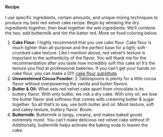 #### Recipe

I use specific ingredients, certain amounts, and unique mixing techniques to produce my best red velvet cake recipe. Begin by whisking the dry ingredients together, then beat together the wet ingredients. We’ll combine the two, add buttermilk and tint the batter red. More on food coloring below.

1. **Cake Flour:** I highly recommend that you use cake flour. Cake flour is much lighter than all-purpose and the perfect base for a light, soft-crumbed cake texture. Like I mention above, red velvet’s texture is important to the authenticity of the flavor. You will thank me for the recommendation after you taste how incredibly soft this cake is! It’s the texture you find at professional bakeries. If you can’t get your hands on cake flour, you can make a DIY [cake flour substitute](https://sallysbakingaddiction.com/cake-flour-substitute/).
2. **Unsweetened Cocoa Powder:** 2 Tablespoons is plenty for a little cocoa flavor without overpowering the vanilla and butter flavors.
3. **Butter & Oil:** What sets red velvet cake apart from chocolate is its buttery flavor. With only butter, we risk a dry cake. With only oil, we lose the butter flavor and softness that comes with creaming butter & sugar together. So all that’s to say, use both butter and oil. Moist texture, soft and cakey texture, buttery flavor. Boom.
4. **Buttermilk:** Buttermilk is tangy, creamy, and makes baked goods extremely moist. You can’t make delicious red velvet cake without it! Additionally, buttermilk helps activate the baking soda to leaven the cake.